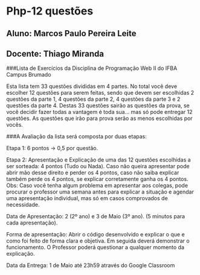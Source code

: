 # Php-12 questões 
## Aluno: Marcos Paulo Pereira Leite
## Docente: Thiago Miranda
###Lista de Exercícios da Disciplina de Programação Web II do IFBA Campus Brumado

Esta lista tem 33 questões divididas em 4 partes. No total você deve escolher 12 questões para serem feitas, sendo que devem ser escolhidas 2 questões da parte 1, 4 questões da parte 2, 4 questões da parte 3 e 2 questões da parte 4. Destas 33 questões sairão as questões da prova, se você decidir fazer todas a vantagem é toda sua… mas só pode entregar 12 questões. As questões que irão para prova serão as menos escolhidas por vocês.

###A Avaliação da lista será composta por duas etapas:

Etapa 1: 6 pontos -> 0,5 por questão.

Etapa 2: Apresentação e Explicação de uma das 12 questões escolhidas a ser sorteada: 4 pontos (Tudo ou Nada). Caso não queira apresentar pode abrir mão desse direito e perder os 4 pontos, caso não saiba explicar também perde os 4 pontos, se explicar corretamente ganha os 4 pontos. Obs: Caso você tenha algum problema em apresentar aos colegas, pode procurar o professor uma semana antes para explicar a situação e agendar uma apresentação individual, mas só em casos comprovados de necessidade.

Data de Apresentação: 2 (2º ano) e 3 de Maio (3º ano). (5 minutos para cada apresentação).

Forma de apresentação: Abrir o código desenvolvido e explicar o que e como foi feito de forma clara e objetiva. Em seguida deverá demonstrar o funcionamento. O Professor poderá questionar a qualquer momento da explicação.

Data da Entrega: 1 de Maio até 23h59 através do Google Classroom

